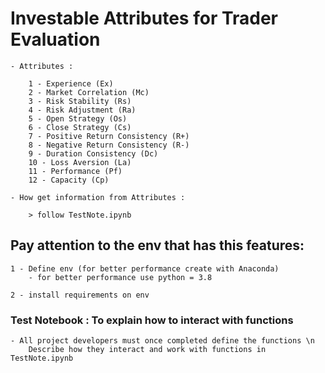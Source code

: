 # Investable Attributes for Trader Evaluation

    - Attributes :

        1 - Experience (Ex) 
        2 - Market Correlation (Mc)
        3 - Risk Stability (Rs)
        4 - Risk Adjustment (Ra)
        5 - Open Strategy (Os)
        6 - Close Strategy (Cs) 
        7 - Positive Return Consistency (R+) 
        8 - Negative Return Consistency (R-) 
        9 - Duration Consistency (Dc)
        10 - Loss Aversion (La)
        11 - Performance (Pf)
        12 - Capacity (Cp)

    - How get information from Attributes :

        > follow TestNote.ipynb

## Pay attention to the env that has this features:

    1 - Define env (for better performance create with Anaconda) 
        - for better performance use python = 3.8 

    2 - install requirements on env 

### Test Notebook : To explain how to interact with functions 

    - All project developers must once completed define the functions \n
        Describe how they interact and work with functions in TestNote.ipynb